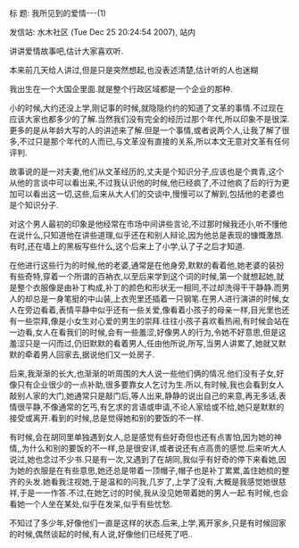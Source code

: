 标  题: 我所见到的爱情---(1)

发信站: 水木社区 (Tue Dec 25 20:24:54 2007), 站内



讲讲爱情故事吧,估计大家喜欢听.



本来前几天给人讲过,但是只是突然想起,也没表述清楚,估计听的人也迷糊



我出生在一个大国企里面.就是整个行政区域都是一个企业的那种.



小的时候,大约还没上学,刚记事的时候,就隐隐约约的知道了文革的事情.不过现在应该大家也都多少的了解.当然我们没有完全的经历过那个年代,所以印象不是很深.更多的是从年龄大写的人的讲述来了解.但是一个事情,或者说两个人,让我了解了很多,不过只是那个年代的人而已,与文革没有直接的关系,所以本文无意对文革有任何评判.



故事说的是一对夫妻,他们从文革经历的,丈夫是个知识分子,应该也是个粪青,这个从他的言谈中可以看出来,不过我认识他的时候,他已经疯了,不过他疯了后的行为更加可以看出这一切,这些,后来从大人们的交谈中,慢慢可以了解到,包括他的老婆也是个知识分子.



对这个男人最初的印象是他经常在市场中间讲些言论,不过那时候我还小,听不懂他在说什么,只知道他在讲些道理,似乎还在和别人辩论,因为他总是表现的慷慨激昂.有时,还在墙上的黑板写些什么,这个后来上了小学,认了子之后才知道.



在他进行这些行为的时候,他的老婆,通常是在他身旁,默默的看着他,她老婆的装扮有些奇特,穿着一个所谓的百衲衣,以至后来学到这个词的时候,第一个就想起她,就是整个衣服像是由补丁构成,补丁的颜色和形状无一相同,不过却洗得干干静静.而男人的却总是一身笔挺的中山装,上衣兜里还插着一只钢笔.在男人进行演讲的时候,女人在旁边看着,表情平静中似乎还有一些关爱,像看着小孩子的母亲一样,目光里也还有一些崇拜,像是小女生对心爱的男生的崇拜.往往小孩子喜欢看热闹,有时候会站在一边看,女人在看我们的时候,会有一些羞涩,好像男人的行为,令她不好意思,但是这羞涩只是一闪而过,仍旧默默的看着男人,任由他所说,所写,当男人讲累了,她就又默默的牵着男人回家去,据说他们又一处房子.



  后来,我渐渐的长大,也渐渐的听周围的大人说一些他们俩的情况.他们没有子女,好像只有企业很少的一点补助,很多要靠女人乞讨为生.所以,有时候,我也会看到女人敲别人家的大门,她通常只是敲门后,等人出来,静静的说出自己的来意,再无多话,表情很平静,不像通常的乞丐,有乞求的言语或申请,不论人家给或不给,她只是默默的接受或离开.看到的时候,总是觉得她和别的要饭的不一样.



  有时候,会在胡同里单独遇到女人,总是感觉有些好奇但也还有点害怕,因为她的神情,,为什么和别的要饭的不一样,总是很安详,或者说还有点高贵的感觉.后来听大人说过,她也念过不少书.只是有一次,又遇到了在胡同,我似乎有好奇的停下来看她,因为她的衣服是在有些意思,她还总是带着一顶帽子,帽子也是补丁累累,盖住她梳的整齐的头发.她看我注视她,于是温和的问我,几岁了,上学了没有,大概是我感觉她很慈祥,于是一一作答.不过,在她乞讨的时侯,我从没见她带着她的男人一起.有时候,也会看她一个人坐在某处,似乎在发呆,似乎有些忧愁.

  不知过了多少年,好像他们一直是这样的状态.后来,上学,离开家乡,只是有时候回家的时候,偶然谈起的时候,有人说,好像他们已经死了吧..



